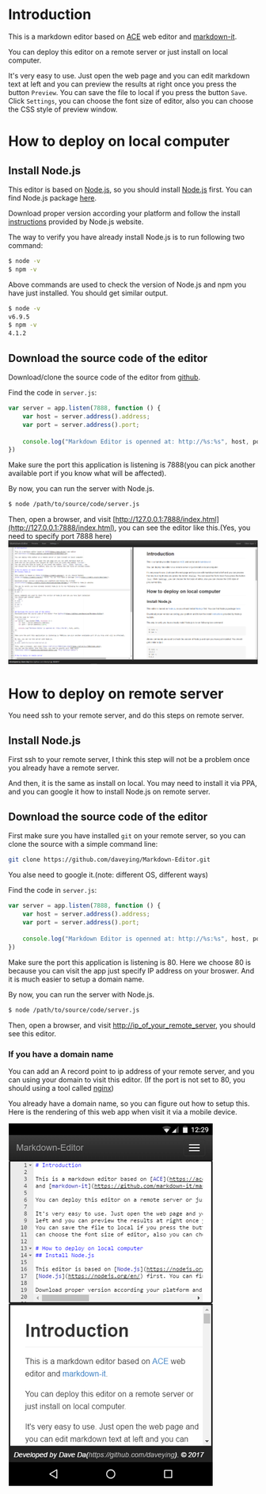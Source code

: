 # Introduction

This is a markdown editor based on [ACE](https://ace.c9.io/) web editor 
and [markdown-it](https://github.com/markdown-it/markdown-it).

You can deploy this editor on a remote server or just install on local computer.

It's very easy to use. Just open the web page and you can edit markdown text at 
left and you can preview the results at right once you press the button `Preview`.
You can save the file to local if you press the button `Save`. Click `Settings`, you 
can choose the font size of editor, also you can choose the CSS style of preview window.

# How to deploy on local computer
## Install Node.js

This editor is based on [Node.js](https://nodejs.org/en/), so you should install 
[Node.js](https://nodejs.org/en/) first. You can find Node.js package [here](https://nodejs.org/en/download/).

Download proper version according your platform and follow the install 
[instructions](https://nodejs.org/en/download/package-manager/) provided by Node.js website.

The way to verify you have already install Node.js is to run following two command:
``` bash
$ node -v
$ npm -v
```
Above commands are used to check the version of Node.js and npm you have just installed.
You should get similar output.
``` bash
$ node -v
v6.9.5
$ npm -v
4.1.2
```

## Download the source code of the editor
Download/clone the source code of the editor from [github](https://github.com/daveying/Markdown-Editor).

Find the code in `server.js`:
```javascript
var server = app.listen(7888, function () {
    var host = server.address().address;
    var port = server.address().port;

    console.log("Markdown Editor is openned at: http://%s:%s", host, port);
})
```

Make sure the port this application is listening is 7888(you can pick another available port if you know what will be affected).

By now, you can run the server with Node.js.
``` bash
$ node /path/to/source/code/server.js
```
Then, open a browser, and visit [http://127.0.0.1:7888/index.html](http://127.0.0.1:7888/index.html), 
you can see the editor like this.(Yes, you need to specify port 7888 here)
![Markdown Editor](public/pic/markdown_editor.png "This Markdown Editor")


# How to deploy on remote server

You need ssh to your remote server, and do this steps on remote server.

## Install Node.js
First ssh to your remote server, I think this step will not be a problem once you already have a remote server.

And then, it is the same as install on local. You may need to install it via PPA, and you can google it how to install Node.js on remote server.

## Download the source code of the editor

First make sure you have installed `git` on your remote server, so you can clone the source with a simple command line:
```bash
git clone https://github.com/daveying/Markdown-Editor.git
```
You alse need to google it.(note: different OS, different ways)

Find the code in `server.js`:
```javascript
var server = app.listen(7888, function () {
    var host = server.address().address;
    var port = server.address().port;

    console.log("Markdown Editor is openned at: http://%s:%s", host, port);
})
```

Make sure the port this application is listening is 80. Here we choose 80 is because you can visit the app just specify IP address on your broswer. 
And it is much easier to setup a domain name.

By now, you can run the server with Node.js.
``` bash
$ node /path/to/source/code/server.js
```
Then, open a browser, and visit [http://ip_of_your_remote_server](http://ip_of_your_remote_server), you should see this editor.

### If you have a domain name
You can add an A record point to ip address of your remote server, and you can using your domain to visit this editor.
(If the port is not set to 80, you should using a tool called [nginx](https://nginx.org/en/))

You already have a domain name, so you can figure out how to setup this. Here is the rendering of this web app when visit it via a mobile device.

![Markdown Editor](public/pic/markdown_editor_mobile.png "This Markdown Editor")
